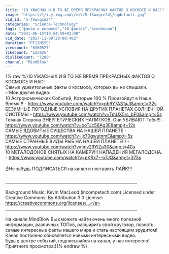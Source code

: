 ```yaml
---
title: "10 УЖАСНЫХ И В ТО ЖЕ ВРЕМЯ ПРЕКРАСНЫХ ФАКТОВ О КОСМОСЕ И НАС!"
image: "https:\/\/i.ytimg.com\/vi\/5-fSwxqce24\/hqdefault.jpg"
vid_id: "5-fSwxqce24"
categories: "Science-Technology"
tags: ["факты о космосе","10 фактов","вселенная"]
date: "2021-06-15T19:54:59+03:00"
vid_date: "2017-11-09T20:08:40Z"
duration: "PT17M57S"
viewcount: "6360527"
likeCount: "123025"
dislikeCount: "7280"
channel: "MindBlow"
---
```

{% raw %}10 УЖАСНЫХ И В ТО ЖЕ ВРЕМЯ ПРЕКРАСНЫХ ФАКТОВ О КОСМОСЕ И НАС!<br />Самые удивительные факты о космосе, которых вы не слышали.<br />✅Мои другие видео: <br />10 Астрономических Событий, Которые 100 % Произойдут в Наше Время!!! - <a rel="nofollow" target="blank" href="https://www.youtube.com/watch?v=pb9Y7AS1aJI&amp;t=32s">https://www.youtube.com/watch?v=pb9Y7AS1aJI&amp;t=32s</a><br />БЕЗУМНЫЕ ПОГОДНЫЕ УСЛОВИЯ НА ДРУГИХ ПЛАНЕТАХ СОЛНЕЧНОЙ СИСТЕМЫ - <a rel="nofollow" target="blank" href="https://www.youtube.com/watch?v=TmUX5rc_bF0&amp;t=5s">https://www.youtube.com/watch?v=TmUX5rc_bF0&amp;t=5s</a><br />Темная Сторона ЭНЕРГЕТИЧЕСКИХ НАПИТКОВ. Они УБИВАЮТ Тебя!!! - <a rel="nofollow" target="blank" href="https://www.youtube.com/watch?v=boTJc56Ag3E&amp;t=12s">https://www.youtube.com/watch?v=boTJc56Ag3E&amp;t=12s</a><br />САМЫЕ ЯДОВИТЫЕ СУЩЕСТВА НА НАШЕЙ ПЛАНЕТЕ - <a rel="nofollow" target="blank" href="https://www.youtube.com/watch?v=jx70gwutnmE&amp;t=5s">https://www.youtube.com/watch?v=jx70gwutnmE&amp;t=5s</a><br />САМЫЕ СТРАННЫЕ ВИДЫ РЫБ НА НАШЕЙ ПЛАНЕТЕ!!! - <a rel="nofollow" target="blank" href="https://www.youtube.com/watch?v=jmv29YIZa30&amp;t=40s">https://www.youtube.com/watch?v=jmv29YIZa30&amp;t=40s</a><br />10 МЕГАЛОДОНОВ СНЯТЫХ НА КАМЕРУ!!! НАПАДЕНИЯ МЕГАЛОДОНА. - <a rel="nofollow" target="blank" href="https://www.youtube.com/watch?v=pKRx7--o7JQ&amp;t=375s">https://www.youtube.com/watch?v=pKRx7--o7JQ&amp;t=375s</a><br /><br />☝Не забудь ПОДПИСАТЬСЯ на канал и поставить ЛАЙК!!!<br /><br />_________________________________________________________________ <br /><br />Background Music: Kevin MacLeod (incompetech.com) Licensed under Creative Commons: By Attribution 3.0 License: <a rel="nofollow" target="blank" href="https://creativecommons.org/licenses/...">https://creativecommons.org/licenses/...</a><br />_________________________________________________________________<br /><br />На канале MindBlow Вы сможете найти очень много полезной информации,  различных ТОПов,  расширить свой кругозор, познать самые интересные факты нашего мира и стать настоящим эрудитом! Канал постоянно обновляется новыми интересными видео.<br /> Будь в центре событий, подписывайся на канал, у нас интересно!<br /> Приятного просмотра:){% endraw %}
